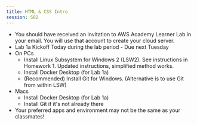 ```yaml
---
title: HTML & CSS Intro
session: S02
---
```

* You should have received an invitation to AWS Academy Learner Lab in your email. You will use that account to create your cloud server. 
* Lab 1a Kickoff Today during the lab period - Due next Tuesday
* On PCs
    * Install Linux Subsystem for Windows 2 (LSW2). See instructions in Homework 1. Updated instructions, simplified method works.
    * Install Docker Desktop (for Lab 1a)
    * (Recommended) Install Git for Windows. (Alternative is to use Git from within LSW)
* Macs
    * Install Docker Desktop (for Lab 1a)
    * Install Git if it's not already there
* Your preferred apps and environment may not be the same as your classmates!